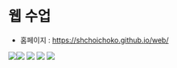 # 웹 수업
- 홈페이지 : https://shchoichoko.github.io/web/


<img src="https://img.shields.io/badge/-JAVA-blueviolet"/><img src="https://img.shields.io/badge/-C%20%EC%96%B8%EC%96%B4-lightgrey"/>
<img src="https://img.shields.io/badge/-LINUX-critical"/>
<img src="https://img.shields.io/badge/-Github-informational"/>
<img src="https://img.shields.io/badge/-HTML-brightgreen"/>
